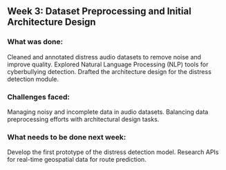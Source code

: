 ## Week 3: Dataset Preprocessing and Initial Architecture Design
### What was done:

Cleaned and annotated distress audio datasets to remove noise and improve quality.
Explored Natural Language Processing (NLP) tools for cyberbullying detection.
Drafted the architecture design for the distress detection module.
### Challenges faced:

Managing noisy and incomplete data in audio datasets.
Balancing data preprocessing efforts with architectural design tasks.
### What needs to be done next week:

Develop the first prototype of the distress detection model.
Research APIs for real-time geospatial data for route prediction.